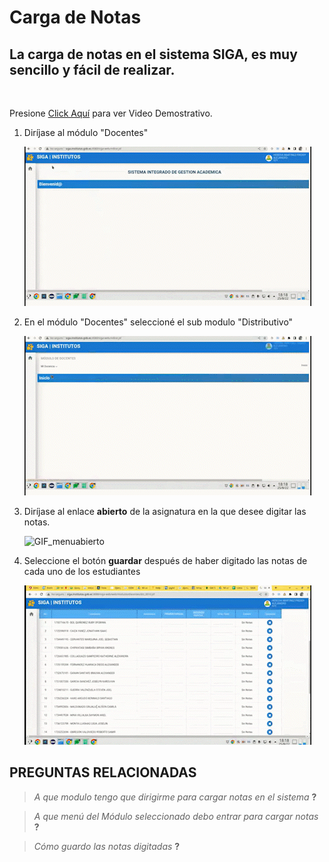 # **Carga de Notas**
## **La carga de notas en el sistema SIGA, es muy sencillo y fácil de realizar.**
<br>

Presione [Click Aquí](https://youtu.be/JKhc79c-A_E) para ver Video Demostrativo.  


1. Diríjase al módulo "Docentes"

    ![GIF](CDN_NOTAS_AdobeExpress.gif)

2. En el módulo "Docentes"
seleccioné el sub modulo "Distributivo"

    ![GIF_menu](CDN_Menu.gif)

3. Diríjase al enlace  **abierto** de la asignatura  en la que desee digitar las notas.
   
    ![GIF_menuabierto](CDN_Menuabierto.gif)

4. Seleccione el botón **guardar** después de haber digitado las notas de cada uno de los estudiantes
 
    ![GIF_guardar](CDN_Guardar.gif)


## **PREGUNTAS RELACIONADAS**
 
> *A que modulo tengo que dirigirme para cargar notas en el sistema* **?**

> *A que menú del Módulo seleccionado debo entrar para cargar notas* **?**

> *Cómo guardo las notas digitadas* **?**


